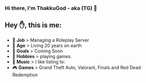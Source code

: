 ### Hi there, I'm ThakkuGod - aka (TG) 👋

## Hey ✋, this is me:

- 🧹 **Job** > Managing a Roleplay Server
- 👴 **Age** > Living 20 years on earth
- 🥅 **Goals** > Coming Soon 
- 🧩 **Hobbies** > playing games.
- 🎵 **Music** > I like listing to: 
- 🎮 **Games** > Grand Theft Auto, Valorant, Finals and Red Dead Redemption



<!---
- 👋 Hi, I’m @Thakku-God
- 👀 I’m interested in ...
- 🌱 I’m currently learning ...
- 💞️ I’m looking to collaborate on FiveM And Discord Development...
- 📫 How to reach me Through Discord !ThakkuGod#1594 ...
--->
<!---
Thakku-God/Thakku-God is a ✨ special ✨ repository because its `README.md` (this file) appears on your GitHub profile.
You can click the Preview link to take a look at your changes.
--->
